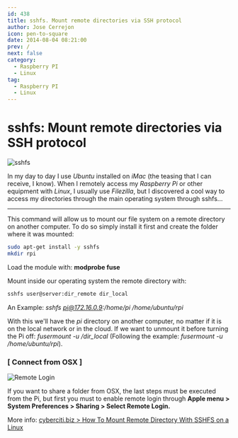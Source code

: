 ```yaml
---
id: 438
title: sshfs. Mount remote directories via SSH protocol
author: Jose Cerrejon
icon: pen-to-square
date: 2014-08-04 08:21:00
prev: /
next: false
category:
  - Raspberry PI
  - Linux
tag:
  - Raspberry PI
  - Linux
---
```


# sshfs: Mount remote directories via SSH protocol

![sshfs](/images/2014/08/sshfs.png)

In my day to day I use *Ubuntu* installed on *iMac* (the teasing that I can receive, I know). When I remotely access my *Raspberry Pi* or other equipment with *Linux*, I usually use *Filezilla*, but I discovered a cool way to access my directories through the main operating system through sshfs...

- - -
This command will allow us to mount our file system on a remote directory on another computer. To do so simply install it first and create the folder where it was mounted:

```bash
sudo apt-get install -y sshfs
mkdir rpi
```

Load the module with: **modprobe fuse**

Mount inside our operating system the remote directory with:

```bash
sshfs user@server:dir_remote dir_local
```

An Example: *sshfs pi@172.16.0.9:/home/pi /home/ubuntu/rpi*

With this we'll have the *pi* directory on another computer, no matter if it is on the local network or in the cloud. If we want to unmount it before turning the Pi off: *fusermount -u /dir_local* (Following the example: *fusermount -u /home/ubuntu/rpi*).

### [ Connect from OSX ]

![Remote Login](/images/2014/08/remoteOSX.png "Remote Login")

If you want to share a folder from OSX, the last steps must be executed from the Pi, but first you must to enable remote login through
**Apple menu > System Preferences > Sharing > Select Remote Login.**

More info: [cyberciti.biz > How To Mount Remote Directory With SSHFS on a Linux](http://www.cyberciti.biz/faq/how-to-mount-remote-directory-filesystems-with-sshfs-on-linux/)